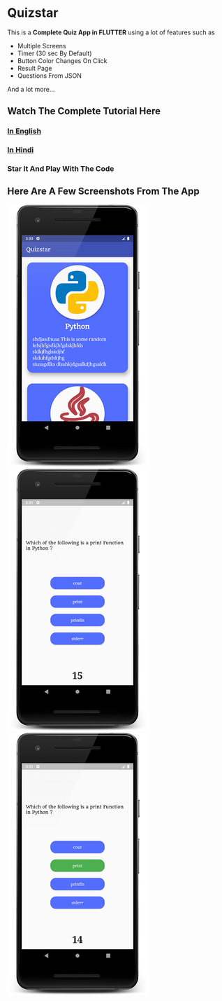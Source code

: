 # Quizstar

This is a **Complete Quiz App in FLUTTER** using a lot of features such as
* Multiple Screens
* Timer (30 sec By Default)
* Button Color Changes On Click
* Result Page
* Questions From JSON

And a lot more...

## Watch The Complete Tutorial Here 

### [In English](https://youtu.be/yHrpx4PoBzU)
### [In Hindi](https://youtu.be/yHrpx4PoBzU)


### Star It And Play With The Code

## Here Are A Few Screenshots From The App

![The Card Page](./gitimages/cards.png "The Card Page")
![A Simple Quiz Page](./gitimages/quizpage.png "A Simple Quiz Page")
![When A Button Is Clicked](./gitimages/btnclick.png "When A Button Is Clicked")
